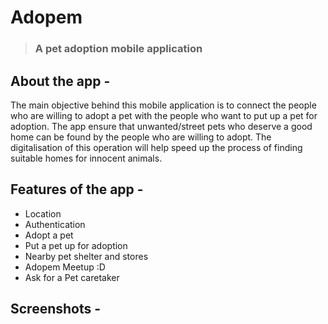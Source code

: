 # Adopem
> ### A pet adoption mobile application

## About the app -
The main objective behind this mobile application is to connect the people who are willing to adopt a pet with the people who want to put up a pet for adoption. The app ensure that unwanted/street pets 
who deserve a good home can be found by the people who are willing to adopt. The 
digitalisation of this operation will help speed up the process of finding suitable homes for
innocent animals. 

## Features of the app - 
- Location
- Authentication 
- Adopt a pet
- Put a pet up for adoption
- Nearby pet shelter and stores
- Adopem Meetup :D
- Ask for a Pet caretaker

## Screenshots - 


